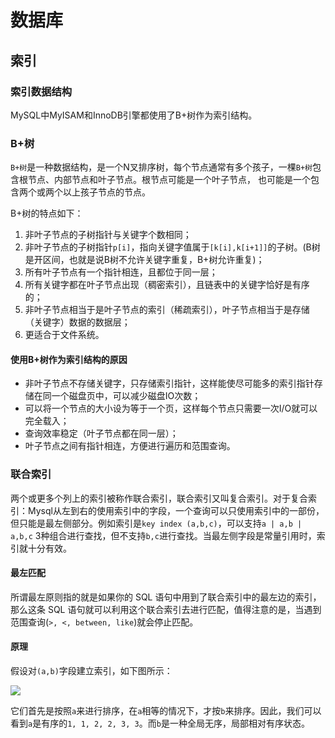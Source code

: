 # 数据库



## 索引

### 索引数据结构

MySQL中MyISAM和InnoDB引擎都使用了B+树作为索引结构。

### B+树

`B+树`是一种数据结构，是一个N叉排序树，每个节点通常有多个孩子，一棵`B+树`包含根节点、内部节点和叶子节点。根节点可能是一个叶子节点， 也可能是一个包含两个或两个以上孩子节点的节点。

B+树的特点如下：

1. 非叶子节点的子树指针与关键字个数相同；
2. 非叶子节点的子树指针`p[i]`，指向关键字值属于`[k[i],k[i+1]]`的子树。(B树是开区间，也就是说B树不允许关键字重复，B+树允许重复)；
3. 所有叶子节点有一个指针相连，且都位于同一层；
4. 所有关键字都在叶子节点出现（稠密索引），且链表中的关键字恰好是有序的；
5. 非叶子节点相当于是叶子节点的索引（稀疏索引），叶子节点相当于是存储（关键字）数据的数据层；
6. 更适合于文件系统。

#### 使用B+树作为索引结构的原因

* 非叶子节点不存储关键字，只存储索引指针，这样能使尽可能多的索引指针存储在同一个磁盘页中，可以减少磁盘IO次数；
* 可以将一个节点的大小设为等于一个页，这样每个节点只需要一次I/O就可以完全载入；
* 查询效率稳定（叶子节点都在同一层）；
* 叶子节点之间有指针相连，方便进行遍历和范围查询。



### 联合索引

两个或更多个列上的索引被称作联合索引，联合索引又叫复合索引。对于复合索引：Mysql从左到右的使用索引中的字段，一个查询可以只使用索引中的一部份，但只能是最左侧部分。例如索引是`key index (a,b,c)`，可以支持`a | a,b | a,b,c` 3种组合进行查找，但不支持`b,c`进行查找。当最左侧字段是常量引用时，索引就十分有效。

#### 最左匹配

所谓最左原则指的就是如果你的 SQL 语句中用到了联合索引中的最左边的索引，那么这条 SQL 语句就可以利用这个联合索引去进行匹配，值得注意的是，当遇到范围查询(`>, <, between, like`)就会停止匹配。

#### 原理

假设对`(a,b)`字段建立索引，如下图所示：

![](https://images.yingwai.top/picgo/20210719225322.png)

它们首先是按照`a`来进行排序，在`a`相等的情况下，才按`b`来排序。因此，我们可以看到`a`是有序的`1, 1, 2, 2, 3, 3`。而`b`是一种全局无序，局部相对有序状态。

